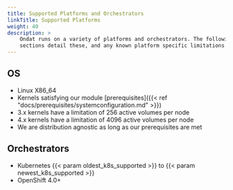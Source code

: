 ```yaml
---
title: Supported Platforms and Orchestrators
linkTitle: Supported Platforms
weight: 40
description: >
    Ondat runs on a variety of platforms and orchestrators. The following
    sections detail these, and any known platform specific limitations.
---
```


## OS

- Linux X86_64
- Kernels satisfying our module [prerequisites]({{< ref "docs/prerequisites/systemconfiguration.md" >}})
- 3.x kernels have a limitation of 256 active volumes per node
- 4.x kernels have a limitation of 4096 active volumes per node
- We are distribution agnostic as long as our prerequisites are met

## Orchestrators

- Kubernetes {{< param oldest_k8s_supported >}} to {{< param newest_k8s_supported >}}
- OpenShift 4.0+

